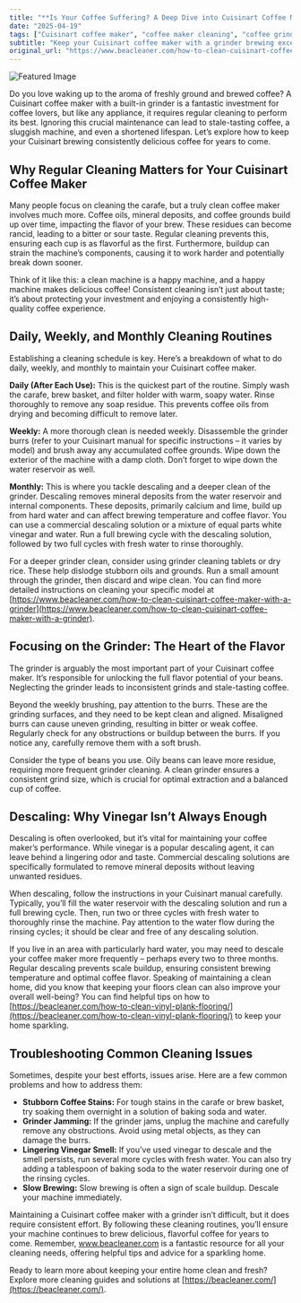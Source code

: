```yaml
---
title: "**Is Your Coffee Suffering? A Deep Dive into Cuisinart Coffee Maker Cleaning**"
date: "2025-04-19"
tags: ["Cuisinart coffee maker", "coffee maker cleaning", "coffee grinder cleaning", "descaling coffee maker", "coffee machine maintenance"]
subtitle: "Keep your Cuisinart coffee maker with a grinder brewing exceptional coffee with this complete cleaning guide."
original_url: "https://www.beacleaner.com/how-to-clean-cuisinart-coffee-maker-with-a-grinder"
---
```




![Featured Image](https://res.cloudinary.com/dnm0udlvz/image/upload/v1745050664/article_image_60_qjsnue.jpg)

Do you love waking up to the aroma of freshly ground and brewed coffee? A Cuisinart coffee maker with a built-in grinder is a fantastic investment for coffee lovers, but like any appliance, it requires regular cleaning to perform its best. Ignoring this crucial maintenance can lead to stale-tasting coffee, a sluggish machine, and even a shortened lifespan. Let’s explore how to keep your Cuisinart brewing consistently delicious coffee for years to come. 

## Why Regular Cleaning Matters for Your Cuisinart Coffee Maker

Many people focus on cleaning the carafe, but a truly clean coffee maker involves much more. Coffee oils, mineral deposits, and coffee grounds build up over time, impacting the flavor of your brew. These residues can become rancid, leading to a bitter or sour taste. Regular cleaning prevents this, ensuring each cup is as flavorful as the first. Furthermore, buildup can strain the machine’s components, causing it to work harder and potentially break down sooner. 

Think of it like this: a clean machine is a happy machine, and a happy machine makes delicious coffee! Consistent cleaning isn’t just about taste; it’s about protecting your investment and enjoying a consistently high-quality coffee experience.

## Daily, Weekly, and Monthly Cleaning Routines

Establishing a cleaning schedule is key. Here’s a breakdown of what to do daily, weekly, and monthly to maintain your Cuisinart coffee maker.

**Daily (After Each Use):** This is the quickest part of the routine. Simply wash the carafe, brew basket, and filter holder with warm, soapy water. Rinse thoroughly to remove any soap residue. This prevents coffee oils from drying and becoming difficult to remove later.

**Weekly:** A more thorough clean is needed weekly. Disassemble the grinder burrs (refer to your Cuisinart manual for specific instructions – it varies by model) and brush away any accumulated coffee grounds. Wipe down the exterior of the machine with a damp cloth. Don’t forget to wipe down the water reservoir as well. 

**Monthly:** This is where you tackle descaling and a deeper clean of the grinder. Descaling removes mineral deposits from the water reservoir and internal components. These deposits, primarily calcium and lime, build up from hard water and can affect brewing temperature and coffee flavor. You can use a commercial descaling solution or a mixture of equal parts white vinegar and water. Run a full brewing cycle with the descaling solution, followed by two full cycles with fresh water to rinse thoroughly. 

For a deeper grinder clean, consider using grinder cleaning tablets or dry rice. These help dislodge stubborn oils and grounds. Run a small amount through the grinder, then discard and wipe clean. You can find more detailed instructions on cleaning your specific model at [https://www.beacleaner.com/how-to-clean-cuisinart-coffee-maker-with-a-grinder](https://www.beacleaner.com/how-to-clean-cuisinart-coffee-maker-with-a-grinder).

## Focusing on the Grinder: The Heart of the Flavor

The grinder is arguably the most important part of your Cuisinart coffee maker. It’s responsible for unlocking the full flavor potential of your beans. Neglecting the grinder leads to inconsistent grinds and stale-tasting coffee. 

Beyond the weekly brushing, pay attention to the burrs. These are the grinding surfaces, and they need to be kept clean and aligned. Misaligned burrs can cause uneven grinding, resulting in bitter or weak coffee. Regularly check for any obstructions or buildup between the burrs. If you notice any, carefully remove them with a soft brush. 

Consider the type of beans you use. Oily beans can leave more residue, requiring more frequent grinder cleaning. A clean grinder ensures a consistent grind size, which is crucial for optimal extraction and a balanced cup of coffee.

## Descaling: Why Vinegar Isn’t Always Enough

Descaling is often overlooked, but it’s vital for maintaining your coffee maker’s performance. While vinegar is a popular descaling agent, it can leave behind a lingering odor and taste. Commercial descaling solutions are specifically formulated to remove mineral deposits without leaving unwanted residues. 

When descaling, follow the instructions in your Cuisinart manual carefully. Typically, you’ll fill the water reservoir with the descaling solution and run a full brewing cycle. Then, run two or three cycles with fresh water to thoroughly rinse the machine. Pay attention to the water flow during the rinsing cycles; it should be clear and free of any descaling solution. 

If you live in an area with particularly hard water, you may need to descale your coffee maker more frequently – perhaps every two to three months. Regular descaling prevents scale buildup, ensuring consistent brewing temperature and optimal coffee flavor. Speaking of maintaining a clean home, did you know that keeping your floors clean can also improve your overall well-being? You can find helpful tips on how to [https://beacleaner.com/how-to-clean-vinyl-plank-flooring/](https://beacleaner.com/how-to-clean-vinyl-plank-flooring/) to keep your home sparkling.

## Troubleshooting Common Cleaning Issues

Sometimes, despite your best efforts, issues arise. Here are a few common problems and how to address them:

* **Stubborn Coffee Stains:** For tough stains in the carafe or brew basket, try soaking them overnight in a solution of baking soda and water.
* **Grinder Jamming:** If the grinder jams, unplug the machine and carefully remove any obstructions. Avoid using metal objects, as they can damage the burrs.
* **Lingering Vinegar Smell:** If you’ve used vinegar to descale and the smell persists, run several more cycles with fresh water. You can also try adding a tablespoon of baking soda to the water reservoir during one of the rinsing cycles.
* **Slow Brewing:** Slow brewing is often a sign of scale buildup. Descale your machine immediately.



Maintaining a Cuisinart coffee maker with a grinder isn’t difficult, but it does require consistent effort. By following these cleaning routines, you’ll ensure your machine continues to brew delicious, flavorful coffee for years to come. Remember, www.beacleaner.com is a fantastic resource for all your cleaning needs, offering helpful tips and advice for a sparkling home.

Ready to learn more about keeping your entire home clean and fresh? Explore more cleaning guides and solutions at [https://beacleaner.com/](https://beacleaner.com/).